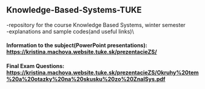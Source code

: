 ## Knowledge-Based-Systems-TUKE
-repository for the course Knowledge Based Systems, winter semester\
-explanations and sample codes(and useful links)\
#### Information to the subject(PowerPoint presentations): https://kristina.machova.website.tuke.sk/prezentacieZS/
#### Final Exam Questions: https://kristina.machova.website.tuke.sk/prezentacieZS/Okruhy%20tem%20a%20otazky%20na%20skusku%20zo%20ZnalSys.pdf
